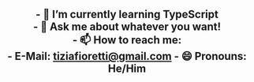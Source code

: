 <h2 align="center">
 - 🌱 I’m currently learning <a>TypeScript</a href="https://www.typescriptlang.org/"> <br>
 - 💬 Ask me about whatever you want! <br>
 - 📫 How to reach me: <br>
 - E-Mail: <a href="mailto:tiziafioretti@gmail.com">tiziafioretti@gmail.com</a>
 - 😄 Pronouns: He/Him
</h3>

<!--

**xAtsuUC/xAtsuUC** is a ✨ _special_ ✨ repository because its `README.md` (this file) appears on your GitHub profile.

Here are some ideas to get you started:

-->
